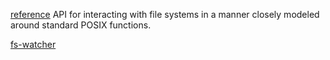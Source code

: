 [reference](https://nodejs.org/dist/latest-v10.x/docs/api/fs.html)
API for interacting with file systems in a manner closely modeled around
standard POSIX functions.

[fs-watcher](https://nodejs.org/dist/latest-v10.x/docs/api/fs.html#fs_class_fs_fswatcher)